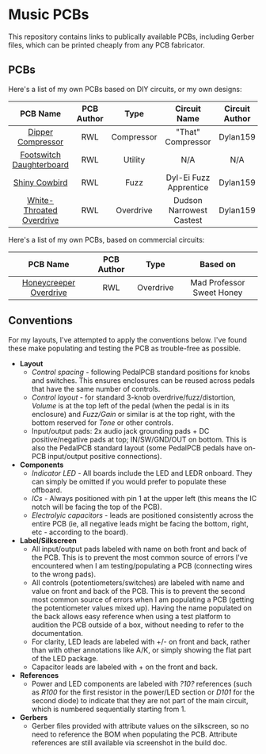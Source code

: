 # Music PCBs

This repository contains links to publically available PCBs, including Gerber files, which can be printed cheaply from any PCB fabricator.

## PCBs

Here's a list of my own PCBs based on DIY circuits, or my own designs:

|                       PCB Name                        | PCB Author |    Type    |       Circuit Name       | Circuit Author |
| :---------------------------------------------------: | :--------: | :--------: | :----------------------: | :------------: |
|        [Dipper Compressor](/DipperCompressor/)        |    RWL     | Compressor |    "That" Compressor     |    Dylan159    |
| [Footswitch Daughterboard](/FootswitchDaughterboard/) |    RWL     |  Utility   |           N/A            |      N/A       |
|            [Shiny Cowbird](/ShinyCowbird/)            |    RWL     |    Fuzz    |  Dyl-Ei Fuzz Apprentice  |    Dylan159    |
|    [White-Throated Overdrive](/DipperCompressor/)     |    RWL     | Overdrive  | Dudson Narrowest Castest |    Dylan159    |

Here's a list of my own PCBs, based on commercial circuits:

|                     PCB Name                      | PCB Author |   Type    |         Based on          |
| :-----------------------------------------------: | :--------: | :-------: | :-----------------------: |
| [Honeycreeper Overdrive](/HoneycreeperOverdrive/) |    RWL     | Overdrive | Mad Professor Sweet Honey |

## Conventions

For my layouts, I've attempted to apply the conventions below. I've found these make populating and testing the PCB as trouble-free as possible.

* **Layout**
  * *Control spacing* - following PedalPCB standard positions for knobs and switches. This ensures enclosures can be reused across pedals that have the same number of controls.
  * *Control layout* - for standard 3-knob overdrive/fuzz/distortion, *Volume* is at the top left of the pedal (when the pedal is in its enclosure) and *Fuzz/Gain* or similar is at the top right, with the bottom reserved for *Tone* or other controls.
  * Input/output pads: 2x audio jack grounding pads + DC positive/negative pads at top; IN/SW/GND/OUT on bottom. This is also the PedalPCB standard layout (some PedalPCB pedals have on-PCB input/output positive connections).
* **Components**
  * *Indicator LED* - All boards include the LED and LEDR onboard. They can simply be omitted if you would prefer to populate these offboard.
  * *ICs* - Always positioned with pin 1 at the upper left (this means the IC notch will be facing the top of the PCB).
  * *Electrolyic capacitors* - leads are positioned consistently across the entire PCB (ie, all negative leads might be facing the bottom, right, etc - according to the board).
* **Label/Silkscreen**
  * All input/output pads labeled with name on both front and back of the PCB. This is to prevent the most common source of errors I've encountered when I am testing/populating a PCB (connecting wires to the wrong pads).
  * All controls (potentiometers/switches) are labeled with name and value on front and back of the PCB. This is to prevent the second most common source of errors when I am populating a PCB (getting the potentiometer values mixed up). Having the name populated on the back allows easy reference when using a test platform to audition the PCB outside of a box, without needing to refer to the documentation.
  * For clarity, LED leads are labeled with +/- on front and back, rather than with other annotations like A/K, or simply showing the flat part of the LED package.
  * Capacitor leads are labeled with + on the front and back.
* **References**
  * Power and LED components are labeled with *?10?* references (such as *R100* for the first resistor in the power/LED section or *D101* for the second diode) to indicate that they are not part of the main circuit, which is numbered sequentially starting from 1.
* **Gerbers**
  * Gerber files provided with attribute values on the silkscreen, so no need to reference the BOM when populating the PCB. Attribute references are still available via screenshot in the build doc.